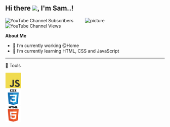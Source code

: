  Hi there <img src="https://raw.githubusercontent.com/MartinHeinz/MartinHeinz/master/wave.gif" width="30px">, I'm Sam..! 
---



  <div>
    <img src="https://user-images.githubusercontent.com/74038190/225813708-98b745f2-7d22-48cf-9150-083f1b00d6c9.gif" alt="picture" width="50%" align="right" />
    </div>




  <img alt="YouTube Channel Subscribers" src="https://img.shields.io/youtube/channel/subscribers/UCMEAZUKrw_B23PypVM7MdlA"> <img alt="YouTube Channel Views"   src="https://img.shields.io/youtube/channel/views/UCMEAZUKrw_B23PypVM7MdlA">


   **About Me**




   
  - 🔭 I’m currently working @Home
  - 🌱 I’m currently learning HTML, CSS and JavaScript





   

---
🧰 Tools

<div style=" width: 50px; ">
<img src="https://github.com/devicons/devicon/blob/master/icons/javascript/javascript-original.svg" alt="JavaScript logo" width="50px" hight="50px" /> 
<img src="https://github.com/devicons/devicon/blob/master/icons/css3/css3-original-wordmark.svg" alt="CSS logo" width="50px" hight="50px" /> 
<img src="https://github.com/devicons/devicon/blob/master/icons/html5/html5-original-wordmark.svg" alt="HTML logo" width="50px" hight="50px" /> <br>
</div>

<!--
![Sam's GitHub stats](https://github-readme-stats.vercel.app/api?username=sama&theme=dark&show_icons=true)


**sameera474/sameera474** is a ✨ _special_ ✨ repository because its `README.md` (this file) appears on your GitHub profile.

Here are some ideas to get you started:

- 🔭 I’m currently working on ...
- 🌱 I’m currently learning ...
- 👯 I’m looking to collaborate on ...
- 🤔 I’m looking for help with ...
- 💬 Ask me about ...
- 📫 How to reach me: ...
- 😄 Pronouns: ...
- ⚡ Fun fact: ...
-->

